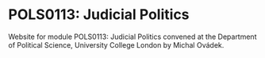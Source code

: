 
# POLS0113: Judicial Politics

<!-- badges: start -->
<!-- badges: end -->

Website for module POLS0113: Judicial Politics convened at the Department of Political Science, University College London by Michal Ovádek.
